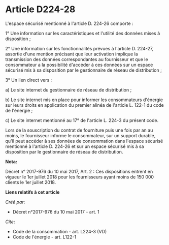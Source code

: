 # Article D224-28

L'espace sécurisé mentionné à l'article D. 224-26 comporte : 

1° Une information sur les caractéristiques et l'utilité des données mises à disposition ; 

2° Une information sur les fonctionnalités prévues à l'article D. 224-27, assortie d'une mention précisant que leur
activation implique la transmission des données correspondantes au fournisseur et que le consommateur a la possibilité
d'accéder à ces données sur un espace sécurisé mis à sa disposition par le gestionnaire de réseau de distribution ; 

3° Un lien direct vers : 

a) Le site internet du gestionnaire de réseau de distribution ; 

b) Le site internet mis en place pour informer les consommateurs d'énergie sur leurs droits en application du premier alinéa
de l'article L. 122-1 du code de l'énergie ; 

c) Le site internet mentionné au 17° de l'article L. 224-3 du présent code. 

Lors de la souscription du contrat de fourniture puis une fois par an au moins, le fournisseur informe le consommateur, sur
un support durable, qu'il peut accéder à ses données de consommation dans l'espace sécurisé mentionné à l'article D. 224-26
et sur un espace sécurisé mis à sa disposition par le gestionnaire de réseau de distribution.

**Nota:**

Décret n° 2017-976 du 10 mai 2017, Art. 2 : Ces dispositions entrent en vigueur le 1er juillet 2018 pour les fournisseurs
ayant moins de 150 000 clients le 1er juillet 2018.

**Liens relatifs à cet article**

_Créé par_:

  - Décret n°2017-976 du 10 mai 2017 - art. 1

_Cite_:

  - Code de la consommation - art. L224-3 (VD)
  - Code de l'énergie - art. L122-1
